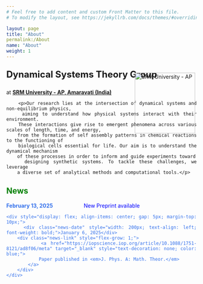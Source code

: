 ```yaml
---
# Feel free to add content and custom Front Matter to this file.
# To modify the layout, see https://jekyllrb.com/docs/themes/#overriding-theme-defaults

layout: page
title: "About"
permalink:/About
name: "About"
weight: 1
---
```


<html lang="en">
<head>
    <meta charset="UTF-8">
    <meta name="viewport" content="width=device-width, initial-scale=0.5">
    <style>
        .content {
            text-align: justify;
            position: relative;
        }
        .logo {
            position: absolute;
            right: 4px; /* Slightly shifts the logo left */
            top:   10px; /* Slightly shifts the logo up */
            width: 160px; /* Adjust logo size */
        }
        .news-links {
            margin-top: 20px;
            color: #3471eb;
        }
    </style>
</head>
<body>
    <div class="content">
        <p><img src="{{ site.baseurl }}/images/srmap-logo-2.png" alt="SRM University - AP" class="logo"></p>
        <p style="font-size: 24px; font-weight: bold;">Dynamical Systems Theory Group</p>
        <p>at <strong><a href="https://srmap.edu.in/"> SRM University - AP, Amaravati (India)</a></strong></p>

        <p>Our research lies at the intersection of dynamical systems and non-equilibrium physics,
        aiming to understand how physical systems interact with their environment.
        These interactions give rise to emergent phenomena across various scales of length, time, and energy,
        from the formation of self assembly patterns in chemical reactions to the functioning of
        biological cells essential for life. Our aim is to understand the dynamical mechanism
        of these processes in order to inform and guide experiments toward
        designing synthetic systems. To tackle these challenges, we leverage
        a diverse set of analytical methods and computational tools.</p>

<div class="news-links">
    <h2 style="color: green;">News</h2>
    <div class="news-item" style="max-width: 800px;">
    <div style="display: flex; align-items: center; gap: 5px;">
        <div class="news-date" style="width: 200px; text-align: left; font-weight: bold;">February 13, 2025</div>
        <div class="news-link" style="flex-grow: 1;">
            <a href="https://arxiv.org/abs/2502.09361" target="_blank" style="text-decoration: none; color: blue;">
            New Preprint available
            </a>
        </div>
    </div>

    <div style="display: flex; align-items: center; gap: 5px; margin-top: 10px;">
        <div class="news-date" style="width: 200px; text-align: left; font-weight: bold;">January 6, 2025</div>
        <div class="news-link" style="flex-grow: 1;">
            <a href="https://iopscience.iop.org/article/10.1088/1751-8121/ad8f06/meta" target="_blank" style="text-decoration: none; color: blue;">
                Paper published in <em>J. Phys. A: Math. Theor.</em>
            </a>
        </div>
    </div>
</div>

